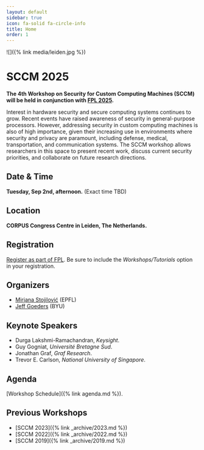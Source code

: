 ```yaml
---
layout: default
sidebar: true
icon: fa-solid fa-circle-info
title: Home
order: 1
---
```


<!-- ![]({% link media/2024-background.jpeg %}) -->
![]({% link media/leiden.jpg %})

# SCCM 2025
**The 4th Workshop on Security for Custom Computing Machines (SCCM) will be held in conjunction with [FPL 2025](https://2025.fpl.org/).**

Interest in hardware security and secure computing systems continues to grow.  Recent events have raised awareness of security in general-purpose processors.  However, addressing security in custom computing machines is also of high importance, given their increasing use in environments where security and privacy are paramount, including defense, medical, transportation, and communication systems.  The SCCM workshop allows researchers in this space to present recent work, discuss current security priorities, and collaborate on future research directions.


## Date & Time
**Tuesday, Sep 2nd, afternoon.** (Exact time TBD)

## Location
**CORPUS Congress Centre in Leiden, The Netherlands.**

## Registration
[Register as part of FPL](https://2025.fpl.org/attending/registration/).  Be sure to include the *Workshops/Tutorials* option in your registration.
<!-- 1. Fill out the **SCCM 2025 Registration Form** (*coming soon*).   -->

## Organizers
* [Mirjana Stojilović](https://mirjanastojilovic.github.io/) (EPFL)
* [Jeff Goeders](https://ece.byu.edu/directory/jeff-goeders) (BYU)

## Keynote Speakers
* Durga Lakshmi-Ramachandran, *Keysight*.
* Guy Gogniat, *Université Bretagne Sud*.
* Jonathan Graf, *Graf Research*.
* Trevor E. Carlson, *National University of Singapore*.

## Agenda
[Workshop Schedule]({% link agenda.md %}).

## Previous Workshops

<!-- **We have not yet scheduled our next iteration of the SCCM workshop, but hope to do so soon. In the mean time, please check out the previous years' content:** -->
    
  * [SCCM 2023]({% link _archive/2023.md %})
  * [SCCM 2022]({% link _archive/2022.md %})
  * [SCCM 2019]({% link _archive/2019.md %})
